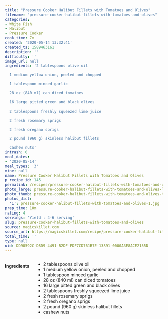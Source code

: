```yaml
---
title: "Pressure Cooker Halibut Fillets with Tomatoes and Olives"
filename: "pressure-cooker-halibut-fillets-with-tomatoes-and-olives"
categories:
- White Fish
- Halibut
- Pressure Cooker
cook_time: 7m
created: '2020-05-14 13:32:41'
created_ts: 1589463161
description: ''
difficulty: ''
image_url: null
ingredients: '2 tablespoons olive oil

  1 medium yellow onion, peeled and chopped

  1 tablespoon minced garlic

  28 oz (840 ml) can diced tomatoes

  16 large pitted green and black olives

  2 tablespoons freshly squeezed lime juice

  2 fresh rosemary sprigs

  2 fresh oregano sprigs

  2 pound (960 g) skinless halibut fillets

  cashew nuts'
intrash: 0
meal_dates:
- '2020-05-14'
meal_types: '3'
mine: null
name: Pressure Cooker Halibut Fillets with Tomatoes and Olives
p_recipe_id: 145
permalink: /recipes/pressure-cooker-halibut-fillets-with-tomatoes-and-olives
photo_large: pressure-cooker-halibut-fillets-with-tomatoes-and-olives-large.jpg
photo_thumb: pressure-cooker-halibut-fillets-with-tomatoes-and-olives-thumb.jpg
photos_dict:
  '1': pressure-cooker-halibut-fillets-with-tomatoes-and-olives-1.jpg
prep_time: 10m
rating: 4
servings: 'Yield : 4-6 serving'
slug: pressure-cooker-halibut-fillets-with-tomatoes-and-olives
source: magicskillet.com
source_url: https://magicskillet.com/recipe/pressure-cooker-halibut-fillets-tomatoes-olives/
total_time: ''
type: null
uid: DD90592C-D8D9-4491-B2DF-FDF7CD761B7E-13891-0000A3E8ACE2155D
---
```

<div class="large-8 medium-7 columns" id="writeup">	</div><!-- #writeup -->
</div><!-- #row-one -->
<div class="row" id="row-two">	<div class="medium-4 small-5 columns" id="ingredients"><h4>Ingredients</h4><div class="box box-ingredients content"><ul>
<li>2 tablespoons olive oil</li>
<li>1 medium yellow onion, peeled and chopped</li>
<li>1 tablespoon minced garlic</li>
<li>28 oz (840 ml) can diced tomatoes</li>
<li>16 large pitted green and black olives</li>
<li>2 tablespoons freshly squeezed lime juice</li>
<li>2 fresh rosemary sprigs</li>
<li>2 fresh oregano sprigs</li>
<li>2 pound (960 g) skinless halibut fillets</li>
<li>cashew nuts</li>
</ul>
</div>	</div>	<div class="medium-6 small-7 columns" id="directions">	</div>
